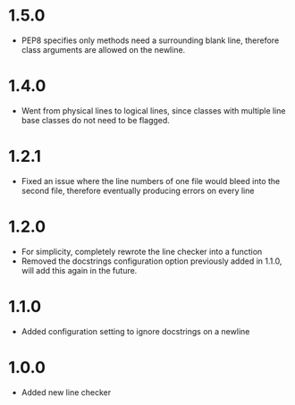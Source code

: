 # 1.5.0
- PEP8 specifies only methods need a surrounding blank line, therefore class arguments are allowed on the newline.

# 1.4.0
- Went from physical lines to logical lines, since classes with multiple line base classes do not need to be flagged.


# 1.2.1
- Fixed an issue where the line numbers of one file would bleed into the second file, therefore eventually producing errors on every line

# 1.2.0
- For simplicity, completely rewrote the line checker into a function
- Removed the docstrings configuration option previously added in 1.1.0, will add this again in the future.

# 1.1.0
- Added configuration setting to ignore docstrings on a newline

# 1.0.0
- Added new line checker